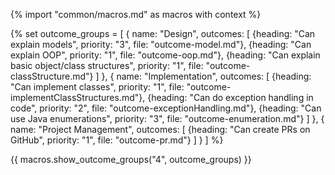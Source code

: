 {% import "common/macros.md" as macros with context %}

{% set outcome_groups = [
  {
    name: "Design", 
    outcomes: 
      [
        {heading: "Can explain models", priority: "3", file: "outcome-model.md"},
        {heading: "Can explain OOP", priority: "1", file: "outcome-oop.md"},
        {heading: "Can explain basic object/class structures", priority: "1", file: "outcome-classStructure.md"}
      ]
  },
  {
    name: "Implementation", 
    outcomes: 
      [
        {heading: "Can implement classes", priority: "1", file: "outcome-implementClassStructures.md"},
        {heading: "Can do exception handling in code", priority: "2", file: "outcome-exceptionHandling.md"},
        {heading: "Can use Java enumerations", priority: "3", file: "outcome-enumeration.md"}
      ]
  },
  {
    name: "Project Management", 
    outcomes: 
      [
        {heading: "Can create PRs on GitHub", priority: "1", file: "outcome-pr.md"}
      ]
  }
  ] %}

{{ macros.show_outcome_groups("4", outcome_groups) }}
